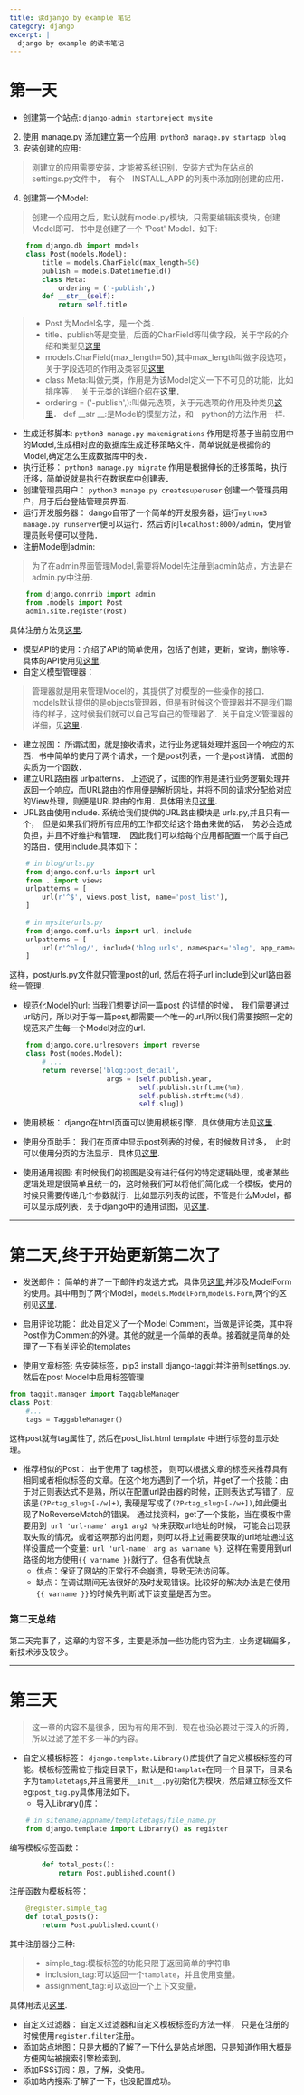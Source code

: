 ```yaml
---
title: 读django by example 笔记
category: django
excerpt: |
  django by example 的读书笔记
---
```

# 第一天
-  创建第一个站点:
`django-admin startpreject mysite`
2. 使用 manage.py 添加建立第一个应用:
`python3 manage.py startapp blog`
3. 安装创建的应用:
> 刚建立的应用需要安装，才能被系统识别，安装方式为在站点的settings.py文件中，　有个　INSTALL_APP 的列表中添加刚创建的应用．
4. 创建第一个Model:
> 创建一个应用之后，默认就有model.py模块，只需要编辑该模块，创建Model即可．书中是创建了一个 'Post' Model．如下:
```python
	from django.db import models
	class Post(models.Model):
		title = models.CharField(max_length=50)
		publish = models.Datetimefield()
		class Meta:
			ordering = ('-publish',)
		def __str__(self):
			return self.title
```
> - Post 为Model名字，是一个类．
> - title、publish等是变量，后面的CharField等叫做字段，关于字段的介绍和类型见[这里](http://single-thread.me/django/2017/03/13/django%E5%AD%97%E6%AE%B5%E7%B1%BB%E5%9E%8B%E6%80%BB%E7%BB%93/)
> - models.CharField(max_length=50),其中max_length叫做字段选项，关于字段选项的作用及类容见[这里](http://single-thread.me/django/2017/03/13/django%E5%AD%97%E6%AE%B5%E7%B1%BB%E5%9E%8B%E6%80%BB%E7%BB%93/)
> - class Meta:叫做元类，作用是为该Model定义一下不可见的功能，比如排序等，　关于元类的详细介绍在[这里]()．
> - ordering = ('-publish',):叫做元选项，关于元选项的作用及种类见[这里]()．
> def __str __:是Model的模型方法，和　python的方法作用一样.

- 生成迁移脚本:
`python3 manage.py makemigrations`
作用是将基于当前应用中的Model,生成相对应的数据库生成迁移策略文件．简单说就是根据你的Model,确定怎么生成数据库中的表．
- 执行迁移：
`python3 manage.py migrate`
作用是根据伸长的迁移策略，执行迁移，简单说就是执行在数据库中创建表．
- 创建管理员用户：
`python3 manage.py createsuperuser`
创建一个管理员用户，用于后台登陆管理员界面．
- 运行开发服务器：
dango自带了一个简单的开发服务器，运行`mython3 manage.py runserver`便可以运行．然后访问`localhost:8000/admin`，使用管理员账号便可以登陆．
- 注册Model到admin:
> 为了在admin界面管理Model,需要将Model先注册到admin站点，方法是在admin.py中注册．
```python
	from django.conrrib import admin
	from .models import Post
	admin.site.register(Post)
```
具体注册方法见[这里](http://single-thread.me/django/2017/03/12/django%E6%B3%A8%E5%86%8Cmodel%E5%88%B0adminSite%E7%9A%84%E6%96%B9%E6%B3%95/).

- 模型API的使用：介绍了API的简单使用，包括了创建，更新，查询，删除等．具体的API使用见[这里]().
- 自定义模型管理器：
> 管理器就是用来管理Model的，其提供了对模型的一些操作的接口．
models默认提供的是objects管理器，但是有时候这个管理器并不是我们期待的样子，这时候我们就可以自己写自己的管理器了．关于自定义管理器的详细，见[这里]()．
- 建立视图：
所谓试图，就是接收请求，进行业务逻辑处理并返回一个响应的东西．书中简单的使用了两个请求，一个是post列表，一个是post详情．试图的实质为一个函数．
- 建立URL路由器 urlpatterns．
上述说了，试图的作用是进行业务逻辑处理并返回一个响应，而URL路由的作用便是解析网址，并将不同的请求分配给对应的View处理，则便是URL路由的作用．具体用法见[这里]().
- URL路由使用include.
系统给我们提供的URL路由模块是  urls.py,并且只有一个，　但是如果我们将所有应用的工作都交给这个路由来做的话，　势必会造成负担，并且不好维护和管理．　因此我们可以给每个应用都配置一个属于自己的路由．使用include.具体如下：
```python
	# in blog/urls.py
	from django.conf.urls import url
	from . import views
	urlpatterns = [
		url(r'^$', views.post_list, name='post_list'),
	]
	
	# in mysite/urls.py
	from django.comf.urls import url, include
	urlpatterns = [
		url(r'^blog/', include('blog.urls', namespacs='blog', app_name='blog')),
	]
```
这样，post/urls.py文件就只管理post的url, 然后在将子url include到父url路由器统一管理．

- 规范化Model的url:
当我们想要访问一篇post 的详情的时候，　我们需要通过url访问，所以对于每一篇post,都需要一个唯一的url,所以我们需要按照一定的规范来产生每一个Model对应的url.
```python
	from django.core.urlresovers import reverse
	class Post(modes.Model):
		# ...
		return reverse('blog:post_detail',
						args = [self.publish.year,
								self.publish.strftime(%m),
								self.publish.strftime(%d),
								self.slug])
```
- 使用模板：
django在html页面可以使用模板引擎，具体使用方法见[这里]()．

- 使用分页助手：
我们在页面中显示post列表的时候，有时候数目过多，　此时可以使用分页的方法显示．具体见[这里]().
 - 使用通用视图:
 有时候我们的视图是没有进行任何的特定逻辑处理，或者某些逻辑处理是很简单且统一的，这时候我们可以将他们简化成一个模板，使用的时候只需要传递几个参数就行．比如显示列表的试图，不管是什么Model，都可以显示成列表．关于django中的通用试图，见[这里]().
 
 
--------
# 第二天,终于开始更新第二次了
- 发送邮件：
简单的讲了一下邮件的发送方式，具体见[这里](),并涉及ModelForm的使用。其中用到了两个Model，`models.ModelForm`,`models.Form`,两个的区别见[这里]().

- 启用评论功能：
此处自定义了一个Model Comment，当做是评论类，其中将Post作为Comment的外键。其他的就是一个简单的表单。接着就是简单的处理了一下有关评论的templates

- 使用文章标签:
先安装标签，pip3 install django-taggit并注册到settings.py.然后在post Model中启用标签管理
```python
from taggit.manager import TaggableManager
class Post:
	#...
	tags = TaggableManager()
```

这样post就有tag属性了, 然后在post_list.html template 中进行标签的显示处理。

- 推荐相似的Post：
由于使用了 tag标签， 则可以根据文章的标签来推荐具有相同或者相似标签的文章。在这个地方遇到了一个坑，并get了一个技能：由于对正则表达式不是熟，所以在配置url路由器的时候，正则表达式写错了，应该是```(?P<tag_slug>[-/w]+)```, 我硬是写成了`(?P<tag_slug>[-/w+])`,如此便出现了NoReverseMatch的错误。
通过找资料，get了一个技能，当在模板中需要用到` url 'url-name' arg1 arg2 %}`来获取url地址的时候， 可能会出现获取失败的情况，或者这啊那的出问题，则可以将上述需要获取的url地址通过这样设置成一个变量:` url 'url-name' arg as varname %}`, 这样在需要用到url路径的地方使用`{{ varname }}`就行了。但各有优缺点
    - 优点：保证了网站的正常行不会崩溃，导致无法访问等。
    - 缺点：在调试期间无法很好的及时发现错误。比较好的解决办法是在使用`{{ varname }}`的时候先判断试下该变量是否为空。
    
### 第二天总结
第二天完事了，这章的内容不多，主要是添加一些功能内容为主，业务逻辑偏多，新技术涉及较少。

--------

# 第三天
> 这一章的内容不是很多，因为有的用不到，现在也没必要过于深入的折腾，所以过滤了差不多一半的内容。

- 自定义模板标签：
`django.template.Library()`库提供了自定义模板标签的可能。模板标签需位于指定目录下，默认是和`tamplate`在同一个目录下，目录名字为`tamplatetags`,并且需要用`__init__.py`初始化为模块，然后建立标签文件eg:`post_tag.py`具体用法如下。
    - 导入Library()库：
```python
	# in sitename/appname/templatetags/file_name.py
	from django.template import Librarry() as register
```
编写模板标签函数：
```python
    	def total_posts():
    		return Post.published.count()
```
注册函数为模板标签：
```python
	@register.simple_tag
	def total_posts():
		return Post.published.count()
```
其中注册器分三种:

> - simple_tag:模板标签的功能只限于返回简单的字符串
> - inclusion_tag:可以返回一个`tamplate`，并且使用变量。
> - assignment_tag:可以返回一个上下文变量。

具体用法见[这里]().


- 自定义过滤器：
自定义过滤器和自定义模板标签的方法一样， 只是在注册的时候使用`register.filter`注册。
- 添加站点地图：只是大概的了解了一下什么是站点地图，只是知道作用大概是方便网站被搜索引擎检索到。
- 添加RSS订阅：恩，了解，没使用。
- 添加站内搜索:了解了一下，也没配置成功。